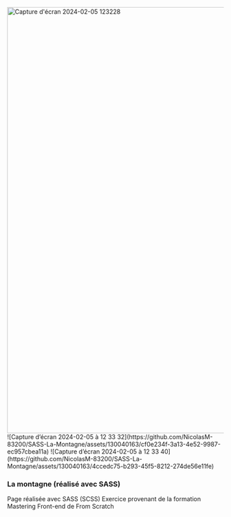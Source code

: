 
<img width="989" alt="Capture d'écran 2024-02-05 123228" src="https://github.com/NicolasM-83200/SASS-La-Montagne/assets/130040163/cfbb35e2-7a84-4165-a340-98c480340d9d">
![Capture d’écran 2024-02-05 à 12 33 32](https://github.com/NicolasM-83200/SASS-La-Montagne/assets/130040163/cf0e234f-3a13-4e52-9987-ec957cbea11a)
![Capture d’écran 2024-02-05 à 12 33 40](https://github.com/NicolasM-83200/SASS-La-Montagne/assets/130040163/4ccedc75-b293-45f5-8212-274de56e11fe)

### La montagne (réalisé avec SASS)
Page réalisée avec SASS (SCSS) 
Exercice provenant de la formation Mastering Front-end de From Scratch
